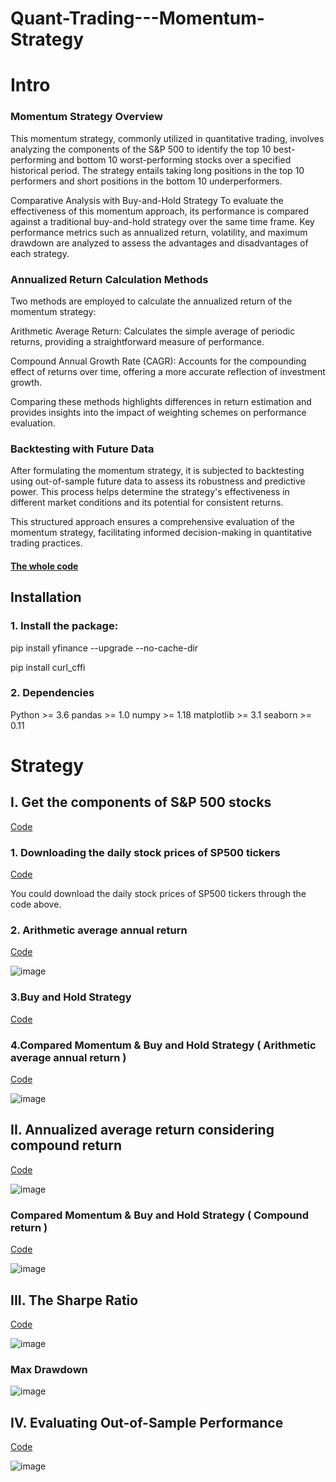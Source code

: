 # Quant-Trading---Momentum-Strategy





# **Intro**
### **Momentum Strategy Overview**
This momentum strategy, commonly utilized in quantitative trading, involves analyzing the components of the S&P 500 to identify the top 10 best-performing and bottom 10 worst-performing stocks over a specified historical period. The strategy entails taking long positions in the top 10 performers and short positions in the bottom 10 underperformers.

Comparative Analysis with Buy-and-Hold Strategy
To evaluate the effectiveness of this momentum approach, its performance is compared against a traditional buy-and-hold strategy over the same time frame. Key performance metrics such as annualized return, volatility, and maximum drawdown are analyzed to assess the advantages and disadvantages of each strategy.

### **Annualized Return Calculation Methods**
Two methods are employed to calculate the annualized return of the momentum strategy:

Arithmetic Average Return: Calculates the simple average of periodic returns, providing a straightforward measure of performance.

Compound Annual Growth Rate (CAGR): Accounts for the compounding effect of returns over time, offering a more accurate reflection of investment growth.

Comparing these methods highlights differences in return estimation and provides insights into the impact of weighting schemes on performance evaluation.

### **Backtesting with Future Data**
After formulating the momentum strategy, it is subjected to backtesting using out-of-sample future data to assess its robustness and predictive power. This process helps determine the strategy's effectiveness in different market conditions and its potential for consistent returns.

This structured approach ensures a comprehensive evaluation of the momentum strategy, facilitating informed decision-making in quantitative trading practices.

#### **[The whole code](https://github.com/Kevin20250000000/Quant-Trading---Momentum-Strategy/blob/main/Momentum_Strategy_.ipynb)**

## Installation
### 1. Install the package:
   
pip install yfinance --upgrade --no-cache-dir

pip install curl_cffi

### 2. Dependencies
   
Python >= 3.6
pandas >= 1.0
numpy >= 1.18
matplotlib >= 3.1
seaborn >= 0.11


# **Strategy**
## **I. Get the components of S&P 500 stocks** 
[Code](https://github.com/Kevin20250000000/Quant-Trading---Momentum-Strategy/blob/main/Get%20the%20components%20of%20S%26P%20500%20stocks)

### **1. Downloading the daily stock prices of SP500 tickers**
[Code](https://github.com/Kevin20250000000/Quant-Trading---Momentum-Strategy/blob/main/Downloading%20the%20daily%20stock%20prices%20of%20SP500%20tickers)


You could download the daily stock prices of SP500 tickers through the code above.


### **2. Arithmetic average annual return**
[Code](https://github.com/Kevin20250000000/Quant-Trading---Momentum-Strategy/blob/main/Arithmetic%20average%20annual%20return)

![image](https://github.com/user-attachments/assets/fb4b3bc4-a5af-4f98-8a79-3ceee60ec0b2)


### **3.Buy and Hold Strategy**
[Code](https://github.com/Kevin20250000000/Quant-Trading---Momentum-Strategy/blob/main/Buy%20and%20Hold%20Strategy)



### **4.Compared Momentum & Buy and Hold Strategy ( Arithmetic average annual return )**
[Code](https://github.com/Kevin20250000000/Quant-Trading---Momentum-Strategy/blob/main/Compared%20Momentum%20&%20Buy%20and%20Hold%20Strategy%20(%20Arithmetic%20average%20annual%20return%20))

![image](https://github.com/user-attachments/assets/33dca44e-cdad-4c1c-8745-a84052479f70)



## **II. Annualized average return considering compound return**
[Code](https://github.com/Kevin20250000000/Quant-Trading---Momentum-Strategy/blob/main/Annualized%20average%20return%20considering%20compound%20return)

![image](https://github.com/user-attachments/assets/25122468-1c7f-4278-b608-d71ebd8bbc85)


### **Compared Momentum & Buy and Hold Strategy ( Compound return )**
[Code](https://github.com/Kevin20250000000/Quant-Trading---Momentum-Strategy/blob/main/Compared%20Momentum%20%26%20Buy%20and%20Hold%20Strategy%20(%20Compound%20return%20))


![image](https://github.com/user-attachments/assets/e53af414-de5c-4718-ab73-0209d1985f6b)







## **III. The Sharpe Ratio**
[Code](https://github.com/Kevin20250000000/Quant-Trading---Momentum-Strategy/blob/main/The%20Sharpe%20Ratio)

![image](https://github.com/user-attachments/assets/8e261f54-2b69-45e2-bf8d-8fd0384eb09b)


### Max Drawdown
![image](https://github.com/user-attachments/assets/1c19b537-b5e4-4a54-80ab-e5b8f3e80539)





## **IV. Evaluating Out-of-Sample Performance**
[Code](https://github.com/Kevin20250000000/Quant-Trading---Momentum-Strategy/blob/main/Evaluating%20Out-of-Sample%20Performance)

![image](https://github.com/user-attachments/assets/2acfeb93-2d0a-4fc8-8495-e6bfd0f06fa5)







